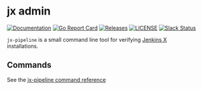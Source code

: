 # jx admin

[![Documentation](https://godoc.org/github.com/jenkins-x/jx-pipeline?status.svg)](https://pkg.go.dev/mod/github.com/jenkins-x/jx-pipeline)
[![Go Report Card](https://goreportcard.com/badge/github.com/jenkins-x/jx-pipeline)](https://goreportcard.com/report/github.com/jenkins-x/jx-pipeline)
[![Releases](https://img.shields.io/github/release-pre/jenkins-x-labs/helmboot.svg)](https://github.com/jenkins-x/jx-pipeline/releases)
[![LICENSE](https://img.shields.io/github/license/jenkins-x-labs/helmboot.svg)](https://github.com/jenkins-x/jx-pipeline/blob/master/LICENSE)
[![Slack Status](https://img.shields.io/badge/slack-join_chat-white.svg?logo=slack&style=social)](https://slack.k8s.io/)

`jx-pipeline` is a small command line tool for verifying [Jenkins X](https://jenkins-x.io/) installations.

## Commands

See the [jx-pipeline command reference](https://github.com/jenkins-x/jx-pipeline/blob/master/docs/cmd/jx-pipeline.md)

